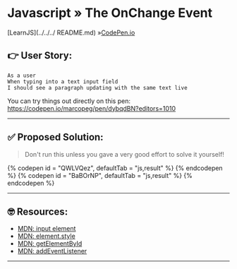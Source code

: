 # Javascript » The OnChange Event
[LearnJS](../../../ README.md) »[CodePen.io](../README.md)

## 👉 User Story:

```
As a user
When typing into a text input field
I should see a paragraph updating with the same text live
```

You can try things out directly on this pen:  
https://codepen.io/marcopeg/pen/dybqdBN?editors=1010

---

## ✅ Proposed Solution:

> Don't run this unless you gave a very good effort to solve it yourself!

{% codepen id = "QWLVQez", defaultTab = "js,result" %} {% endcodepen %}
{% codepen id = "BaBOrNP", defaultTab = "js,result" %} {% endcodepen %}

---

## 🤓 Resources:

- [MDN: input element](https://developer.mozilla.org/en-US/docs/Web/HTML/Element/input)
- [MDN: element.style](https://developer.mozilla.org/en-US/docs/Web/API/HTMLElement/style)
- [MDN: getElementById](https://developer.mozilla.org/en-US/docs/Web/API/Document/getElementById)
- [MDN: addEventListener](https://developer.mozilla.org/en-US/docs/Web/API/EventTarget/addEventListener)

---
